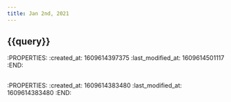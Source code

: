 ```yaml
---
title: Jan 2nd, 2021
---
```


## {{query}} 
:PROPERTIES:
:created_at: 1609614397375
:last_modified_at: 1609614501117
:END:
##
:PROPERTIES:
:created_at: 1609614383480
:last_modified_at: 1609614383480
:END:
